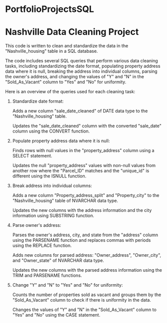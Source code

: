 # PortfolioProjectsSQL
# Nashville Data Cleaning Project

This code is written to clean and standardize the data in the "Nashville_housing" table in a SQL database.

The code includes several SQL queries that perform various data cleaning tasks, including standardizing the date format, 
populating property address data where it is null, breaking the address into individual columns, parsing the owner's address, 
and changing the values of "Y" and "N" in the "Sold_As_Vacant" column to "Yes" and "No" for uniformity.

Here is an overview of the queries used for each cleaning task:

1. Standardize date format:

    Adds a new column "sale_date_cleaned" of DATE data type to the "Nashville_housing" table.
    
    Updates the "sale_date_cleaned" column with the converted "sale_date" column using the CONVERT function.

2. Populate property address data where it is null:

    Finds rows with null values in the "property_address" column using a SELECT statement.
    
    Updates the null "property_address" values with non-null values from another row where the "Parcel_ID" matches and the "unique_id" 
    is different using the ISNULL function.

3. Break address into individual columns:

    Adds a new column "Property_address_split" and "Property_city" to the "Nashville_housing" table of NVARCHAR data type.
    
    Updates the new columns with the address information and the city information using SUBSTRING function.

4. Parse owner's address:

    Parses the owner's address, city, and state from the "address" column using the PARSENAME function and replaces commas
    with periods using the REPLACE function.
    
    Adds new columns for parsed address: "Owner_address", "Owner_city", and "Owner_state" of NVARCHAR data type.
    
    Updates the new columns with the parsed address information using the TRIM and PARSENAME functions.

5. Change "Y" and "N" to "Yes" and "No" for uniformity:

    Counts the number of properties sold as vacant and groups them by the "Sold_As_Vacant" column to check if there 
    is uniformity in the data.
    
    Changes the values of "Y" and "N" in the "Sold_As_Vacant" column to "Yes" and "No" using the CASE statement.



